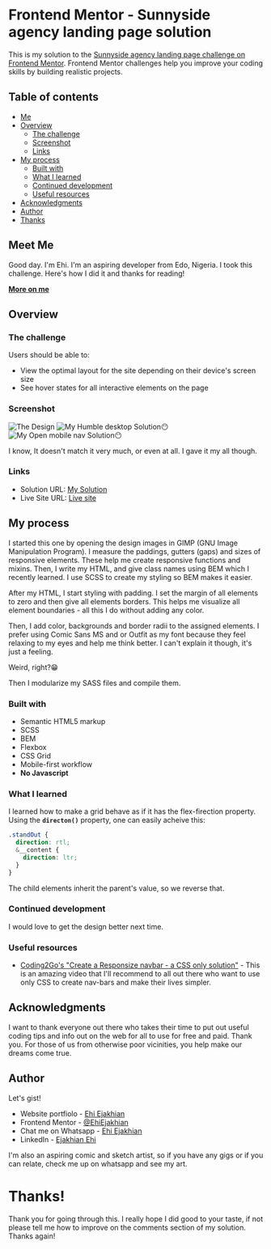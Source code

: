 # Frontend Mentor - Sunnyside agency landing page solution

This is my solution to the [Sunnyside agency landing page challenge on Frontend Mentor](https://www.frontendmentor.io/challenges/sunnyside-agency-landing-page-7yVs3B6ef). Frontend Mentor challenges help you improve your coding skills by building realistic projects.

## Table of contents
- [Me](#meet-me)
- [Overview](#overview)
  - [The challenge](#the-challenge)
  - [Screenshot](#screenshot)
  - [Links](#links)
- [My process](#my-process)
  - [Built with](#built-with)
  - [What I learned](#what-i-learned)
  - [Continued development](#continued-development)
  - [Useful resources](#useful-resources)
- [Acknowledgments](#acknowledgments)
- [Author](#author)
- [Thanks](#thanks)

## Meet Me
Good day. I'm Ehi. I'm an aspiring developer from Edo, Nigeria. I took this challenge. Here's how I did it and thanks for reading!


**[More on me](https://ehiejakhian.github.io/)**

## Overview

### The challenge

Users should be able to:

- View the optimal layout for the site depending on their device's screen size
- See hover states for all interactive elements on the page

### Screenshot

![The Design](./design/desktop-design.jpg)
![My Humble desktop Solution😶](./design/my__solution/desktop.png)
![My Open mobile nav Solution😶](./design/my__solution/mobile__open__nav.png)

I know, It doesn't match it very much, or even at all. I gave it my all though.


### Links

- Solution URL: [My Solution](https://github.com/Ehiejakhian/Frontend-Mentor-Sunnyside-agency-landing-page)
- Live Site URL: [Live site](https://ehiejakhian.github.io/Frontend-Mentor-Sunnyside-agency-landing-page/)

## My process
I started this one by opening the design images in GIMP (GNU Image Manipulation Program). I measure the paddings, gutters (gaps) and sizes of responsive elements. These help me create responsive functions and mixins. Then, I write my HTML, and give class names using BEM which I recently learned. I use SCSS to create my styling so BEM makes it easier.

After my HTML, I start styling with padding. I set the margin of all elements to zero and then give all elements borders. This helps me visualize all element boundaries - all this I do without adding any color.

Then, I add color, backgrounds and border radii to the assigned elements. I prefer using Comic Sans MS and or Outfit as my font because they feel relaxing to my eyes and help me think better. I can't explain it though, it's just a feeling.

Weird, right?😁

Then I modularize my SASS files and compile them.

### Built with

- Semantic HTML5 markup
- SCSS
- BEM
- Flexbox
- CSS Grid
- Mobile-first workflow
- **No Javascript**

### What I learned

I learned how to make a grid behave as if it has the flex-firection property. Using the **`directon()`** property, one can easily acheive this:
````scss
.standOut {
  direction: rtl;
  &__content {
    direction: ltr;
  }
}
````
The child elements inherit the parent's value, so we reverse that.


### Continued development

I would love to get the design better next time.

### Useful resources

- [Coding2Go's "Create a Responsize navbar - a CSS only solution"](https://youtu.be/8eFeIFKAKHw?si=GzljC16g9cEAOXLY) - This is an amazing video that I'll recommend to all out there who want to use only CSS to create nav-bars and make their lives simpler.


## Acknowledgments

I want to thank everyone out there who takes their time to put out useful coding tips and info out on the web for all to use for free and paid. Thank you. For those of us from otherwise poor vicinities, you help make our dreams come true.

## Author
Let's gist!
- Website portfiolo - [Ehi Ejakhian](https://ehiejakhian.github.io/)
- Frontend Mentor - [@EhiEjakhian](https://www.frontendmentor.io/profile/EhiEjakhian)
- Chat me on Whatsapp - [Ehi Ejakhian](https://wa.me/+2348142340182?text=Hello%20Ehi%20.%20I%20checked%20your%20Frontend-Sunnyside-landing-Page%20solution)
- LinkedIn - [Ejakhian Ehi](https://ng.linkedin.com/in/ehi-ejakhian-2302a7318)

I'm also an aspiring comic and sketch artist, so if you have any gigs or if you can relate, check me up on whatsapp and see my art.

# Thanks!
Thank you for going through this. I really hope I did good to your taste, if not please tell me how to improve on the comments section of my solution. Thanks again!